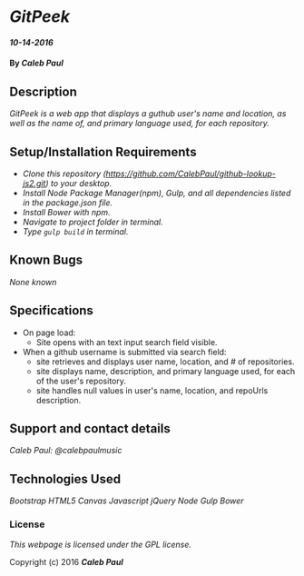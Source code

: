 
# _GitPeek_

#### _10-14-2016_

#### By _**Caleb Paul**_

## Description

_GitPeek is a web app that displays a guthub user's name and location, as well as the name of, and primary language used, for each repository._

## Setup/Installation Requirements

* _Clone this repository (https://github.com/CalebPaul/github-lookup-js2.git) to your desktop._
* _Install Node Package Manager(npm), Gulp, and all dependencies listed in the package.json file._
* _Install Bower with npm._
* _Navigate to project folder in terminal._
* _Type `gulp build` in terminal._


## Known Bugs

_None known_

## Specifications
* On page load:
    - Site opens with an text input search field visible.
* When a github username is submitted via search field:
    - site retrieves and displays user name, location, and # of repositories.
    - site displays name, description, and primary language used, for each of the user's repository.
    - site handles null values in user's name, location, and repoUrls description.

## Support and contact details

_Caleb Paul: @calebpaulmusic_


## Technologies Used

_Bootstrap_
_HTML5 Canvas_
_Javascript_
_jQuery_
_Node_
_Gulp_
_Bower_

### License
*This webpage is licensed under the GPL license.*

Copyright (c) 2016 **_Caleb Paul_**
